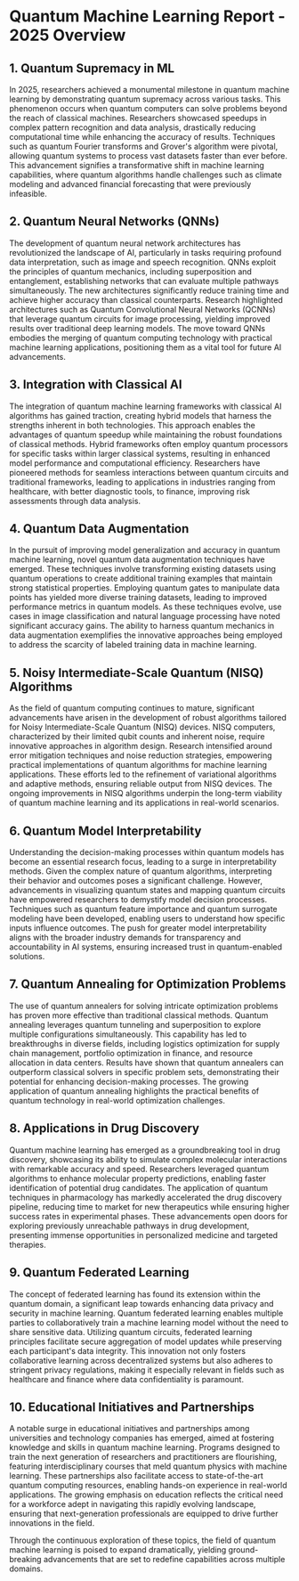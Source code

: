 # Quantum Machine Learning Report - 2025 Overview

## 1. Quantum Supremacy in ML
In 2025, researchers achieved a monumental milestone in quantum machine learning by demonstrating quantum supremacy across various tasks. This phenomenon occurs when quantum computers can solve problems beyond the reach of classical machines. Researchers showcased speedups in complex pattern recognition and data analysis, drastically reducing computational time while enhancing the accuracy of results. Techniques such as quantum Fourier transforms and Grover's algorithm were pivotal, allowing quantum systems to process vast datasets faster than ever before. This advancement signifies a transformative shift in machine learning capabilities, where quantum algorithms handle challenges such as climate modeling and advanced financial forecasting that were previously infeasible.

## 2. Quantum Neural Networks (QNNs)
The development of quantum neural network architectures has revolutionized the landscape of AI, particularly in tasks requiring profound data interpretation, such as image and speech recognition. QNNs exploit the principles of quantum mechanics, including superposition and entanglement, establishing networks that can evaluate multiple pathways simultaneously. The new architectures significantly reduce training time and achieve higher accuracy than classical counterparts. Research highlighted architectures such as Quantum Convolutional Neural Networks (QCNNs) that leverage quantum circuits for image processing, yielding improved results over traditional deep learning models. The move toward QNNs embodies the merging of quantum computing technology with practical machine learning applications, positioning them as a vital tool for future AI advancements.

## 3. Integration with Classical AI
The integration of quantum machine learning frameworks with classical AI algorithms has gained traction, creating hybrid models that harness the strengths inherent in both technologies. This approach enables the advantages of quantum speedup while maintaining the robust foundations of classical methods. Hybrid frameworks often employ quantum processors for specific tasks within larger classical systems, resulting in enhanced model performance and computational efficiency. Researchers have pioneered methods for seamless interactions between quantum circuits and traditional frameworks, leading to applications in industries ranging from healthcare, with better diagnostic tools, to finance, improving risk assessments through data analysis.

## 4. Quantum Data Augmentation
In the pursuit of improving model generalization and accuracy in quantum machine learning, novel quantum data augmentation techniques have emerged. These techniques involve transforming existing datasets using quantum operations to create additional training examples that maintain strong statistical properties. Employing quantum gates to manipulate data points has yielded more diverse training datasets, leading to improved performance metrics in quantum models. As these techniques evolve, use cases in image classification and natural language processing have noted significant accuracy gains. The ability to harness quantum mechanics in data augmentation exemplifies the innovative approaches being employed to address the scarcity of labeled training data in machine learning.

## 5. Noisy Intermediate-Scale Quantum (NISQ) Algorithms
As the field of quantum computing continues to mature, significant advancements have arisen in the development of robust algorithms tailored for Noisy Intermediate-Scale Quantum (NISQ) devices. NISQ computers, characterized by their limited qubit counts and inherent noise, require innovative approaches in algorithm design. Research intensified around error mitigation techniques and noise reduction strategies, empowering practical implementations of quantum algorithms for machine learning applications. These efforts led to the refinement of variational algorithms and adaptive methods, ensuring reliable output from NISQ devices. The ongoing improvements in NISQ algorithms underpin the long-term viability of quantum machine learning and its applications in real-world scenarios.

## 6. Quantum Model Interpretability
Understanding the decision-making processes within quantum models has become an essential research focus, leading to a surge in interpretability methods. Given the complex nature of quantum algorithms, interpreting their behavior and outcomes poses a significant challenge. However, advancements in visualizing quantum states and mapping quantum circuits have empowered researchers to demystify model decision processes. Techniques such as quantum feature importance and quantum surrogate modeling have been developed, enabling users to understand how specific inputs influence outcomes. The push for greater model interpretability aligns with the broader industry demands for transparency and accountability in AI systems, ensuring increased trust in quantum-enabled solutions.

## 7. Quantum Annealing for Optimization Problems
The use of quantum annealers for solving intricate optimization problems has proven more effective than traditional classical methods. Quantum annealing leverages quantum tunneling and superposition to explore multiple configurations simultaneously. This capability has led to breakthroughs in diverse fields, including logistics optimization for supply chain management, portfolio optimization in finance, and resource allocation in data centers. Results have shown that quantum annealers can outperform classical solvers in specific problem sets, demonstrating their potential for enhancing decision-making processes. The growing application of quantum annealing highlights the practical benefits of quantum technology in real-world optimization challenges.

## 8. Applications in Drug Discovery
Quantum machine learning has emerged as a groundbreaking tool in drug discovery, showcasing its ability to simulate complex molecular interactions with remarkable accuracy and speed. Researchers leveraged quantum algorithms to enhance molecular property predictions, enabling faster identification of potential drug candidates. The application of quantum techniques in pharmacology has markedly accelerated the drug discovery pipeline, reducing time to market for new therapeutics while ensuring higher success rates in experimental phases. These advancements open doors for exploring previously unreachable pathways in drug development, presenting immense opportunities in personalized medicine and targeted therapies.

## 9. Quantum Federated Learning
The concept of federated learning has found its extension within the quantum domain, a significant leap towards enhancing data privacy and security in machine learning. Quantum federated learning enables multiple parties to collaboratively train a machine learning model without the need to share sensitive data. Utilizing quantum circuits, federated learning principles facilitate secure aggregation of model updates while preserving each participant's data integrity. This innovation not only fosters collaborative learning across decentralized systems but also adheres to stringent privacy regulations, making it especially relevant in fields such as healthcare and finance where data confidentiality is paramount.

## 10. Educational Initiatives and Partnerships
A notable surge in educational initiatives and partnerships among universities and technology companies has emerged, aimed at fostering knowledge and skills in quantum machine learning. Programs designed to train the next generation of researchers and practitioners are flourishing, featuring interdisciplinary courses that meld quantum physics with machine learning. These partnerships also facilitate access to state-of-the-art quantum computing resources, enabling hands-on experience in real-world applications. The growing emphasis on education reflects the critical need for a workforce adept in navigating this rapidly evolving landscape, ensuring that next-generation professionals are equipped to drive further innovations in the field.

Through the continuous exploration of these topics, the field of quantum machine learning is poised to expand dramatically, yielding ground-breaking advancements that are set to redefine capabilities across multiple domains.